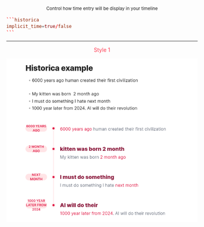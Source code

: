 <div align="center">  
<sub>Control how time entry will be display in your timeline</sub>  
</div>  
  
````toml  
```historica  
implicit_time=true/false  
```  
````  
  
---  
  
<div align="center"><font color="#ff3c52">  
Style 1  
</font></div>  
  
![](images/.README_images/ebfc0193.png)